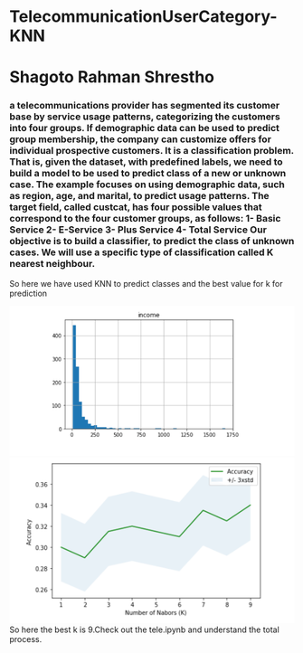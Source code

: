 # TelecommunicationUserCategory-KNN
<h1>Shagoto Rahman Shrestho</h1>
<h3> a telecommunications provider has segmented its customer base by service usage patterns, categorizing the customers into four groups. If demographic data can be used to predict group membership, the company can customize offers for individual prospective customers. It is a classification problem. That is, given the dataset, with predefined labels, we need to build a model to be used to predict class of a new or unknown case. 
The example focuses on using demographic data, such as region, age, and marital, to predict usage patterns. 
The target field, called custcat, has four possible values that correspond to the four customer groups, as follows: 1- Basic Service 2- E-Service 3- Plus Service 4- Total Service
Our objective is to build a classifier, to predict the class of unknown cases. We will use a specific type of classification called K nearest neighbour.</h3>


So here we have used KNN to predict classes and the best value for k for prediction

<img src='one.png'>
<img src='two.png'>
So here the best k is 9.Check out the tele.ipynb and understand the total process.

